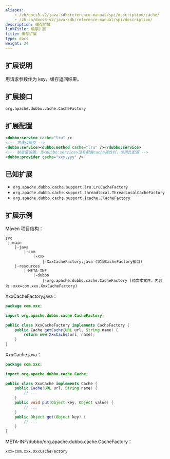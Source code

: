 ```yaml
---
aliases:
    - /zh/docs3-v2/java-sdk/reference-manual/spi/description/cache/
    - /zh-cn/docs3-v2/java-sdk/reference-manual/spi/description/
description: 缓存扩展
linkTitle: 缓存扩展
title: 缓存扩展
type: docs
weight: 24
---
```






## 扩展说明

用请求参数作为 key，缓存返回结果。

## 扩展接口

`org.apache.dubbo.cache.CacheFactory`

## 扩展配置

```xml
<dubbo:service cache="lru" />
<!-- 方法级缓存 -->
<dubbo:service><dubbo:method cache="lru" /></dubbo:service> 
<!-- 缺省值设置，当<dubbo:service>没有配置cache属性时，使用此配置 -->
<dubbo:provider cache="xxx,yyy" /> 
```

## 已知扩展

* `org.apache.dubbo.cache.support.lru.LruCacheFactory`
* `org.apache.dubbo.cache.support.threadlocal.ThreadLocalCacheFactory`
* `org.apache.dubbo.cache.support.jcache.JCacheFactory`


## 扩展示例

Maven 项目结构：

```
src
 |-main
    |-java
        |-com
            |-xxx
                |-XxxCacheFactory.java (实现CacheFactory接口)
    |-resources
        |-META-INF
            |-dubbo
                |-org.apache.dubbo.cache.CacheFactory (纯文本文件，内容为：xxx=com.xxx.XxxCacheFactory)
```

XxxCacheFactory.java：

```java
package com.xxx;
 
import org.apache.dubbo.cache.CacheFactory;
 
public class XxxCacheFactory implements CacheFactory {
    public Cache getCache(URL url, String name) {
        return new XxxCache(url, name);
    }
}
```

XxxCache.java：

```java
package com.xxx;
 
import org.apache.dubbo.cache.Cache;
 
public class XxxCache implements Cache {
    public Cache(URL url, String name) {
        // ...
    }
    public void put(Object key, Object value) {
        // ...
    }
    public Object get(Object key) {
        // ...
    }
}
```

META-INF/dubbo/org.apache.dubbo.cache.CacheFactory：

```properties
xxx=com.xxx.XxxCacheFactory
```